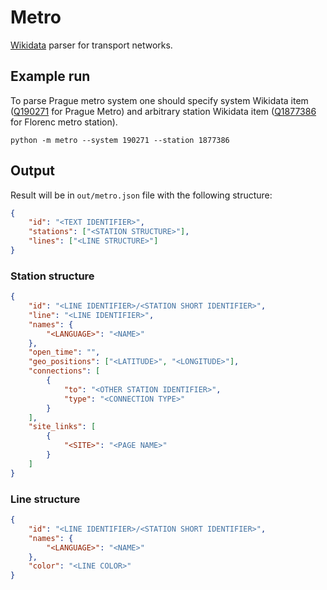 # Metro

[Wikidata](https://wikidata.org) parser for transport networks.

## Example run

To parse Prague metro system one should specify system Wikidata item
([Q190271](https://www.wikidata.org/wiki/Q190271) for Prague Metro) and
arbitrary station Wikidata item
([Q1877386](https://www.wikidata.org/wiki/Q1877386) for Florenc metro station).

```shell
python -m metro --system 190271 --station 1877386
```

## Output

Result will be in `out/metro.json` file with the following structure:

```json
{
    "id": "<TEXT IDENTIFIER>",
    "stations": ["<STATION STRUCTURE>"],
    "lines": ["<LINE STRUCTURE>"]
}
```

### Station structure

```json
{
    "id": "<LINE IDENTIFIER>/<STATION SHORT IDENTIFIER>",
    "line": "<LINE IDENTIFIER>",
    "names": {
        "<LANGUAGE>": "<NAME>"
    },
    "open_time": "",
    "geo_positions": ["<LATITUDE>", "<LONGITUDE>"],
    "connections": [
        {
            "to": "<OTHER STATION IDENTIFIER>",
            "type": "<CONNECTION TYPE>"
        }
    ],
    "site_links": [
        {
            "<SITE>": "<PAGE NAME>"
        }
    ]
}
```

### Line structure

```json
{
    "id": "<LINE IDENTIFIER>/<STATION SHORT IDENTIFIER>",
    "names": {
        "<LANGUAGE>": "<NAME>"
    },
    "color": "<LINE COLOR>"
}
```
